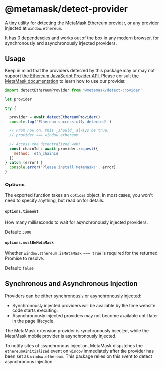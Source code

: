 # @metamask/detect-provider

A tiny utility for detecting the MetaMask Ethereum provider, or any provider injected at `window.ethereum`.

It has 0 dependencies and works out of the box in any modern browser, for synchronously and asynchronously injected providers.

## Usage

Keep in mind that the providers detected by this package may or may not support [the Ethereum JavaScript Provider API](https://eips.ethereum.org/EIPS/eip-1193).
Please consult [the MetaMask documentation](https://docs.metamask.io/guide/ethereum-provider.html) to learn how to use our provider.

```javascript
import detectEthereumProvider from '@metamask/detect-provider'

let provider

try {

  provider = await detectEthereumProvider()
  console.log('Ethereum successfully detected!')

  // From now on, this _should_ always be true:
  // provider === window.ethereum

  // Access the decentralized web!
  const chainId = await provider.request({
    method: 'eth_chainId
  })
} catch (error) {
  console.error('Please install MetaMask!', error)
}
```

### Options

The exported function takes an `options` object.
In most cases, you won't need to specify anything, but read on for details.

#### `options.timeout`

How many milliseconds to wait for asynchronously injected providers.

Default: `3000`

#### `options.mustBeMetaMask`

Whether `window.ethereum.isMetaMask === true` is required for the returned Promise to resolve.

Default: `false`

## Synchronous and Asynchronous Injection

Providers can be either synchronously or asynchronously injected:

- Synchronously injected providers will be available by the time website code starts executing.
- Asynchronously injected providers may not become available until later in the page lifecycle.

The MetaMask extension provider is synchronously injected, while the MetaMask mobile provider is asynchronously injected.

To notify sites of asynchronous injection, MetaMask dispatches the `ethereum#initialized` event on `window` immediately after the provider has been set as `window.ethereum`. This package relies on this event to detect asynchronous injection.
